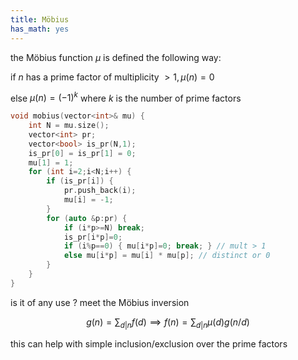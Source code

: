 ```yaml
---
title: Möbius
has_math: yes
---
```


the Möbius function $\mu$ is defined the following way:

if $n$ has a prime factor of multiplicity $\gt 1, \mu(n) = 0$

else $\mu(n) = (-1)^k$ where $k$ is the number of prime factors

```cpp
void mobius(vector<int>& mu) {
    int N = mu.size();
    vector<int> pr;
    vector<bool> is_pr(N,1);
    is_pr[0] = is_pr[1] = 0;
    mu[1] = 1;
    for (int i=2;i<N;i++) {
        if (is_pr[i]) {
            pr.push_back(i);
            mu[i] = -1;
        }
        for (auto &p:pr) {
            if (i*p>=N) break;
            is_pr[i*p]=0;
            if (i%p==0) { mu[i*p]=0; break; } // mult > 1
            else mu[i*p] = mu[i] * mu[p]; // distinct or 0
        }
    }
}
```

is it of any use ?
meet the Möbius inversion

$$
g(n) = \sum_{d|n} f(d) \implies
f(n) = \sum_{d|n} \mu(d) g(n/d)
$$

this can help with simple inclusion/exclusion over the prime factors

